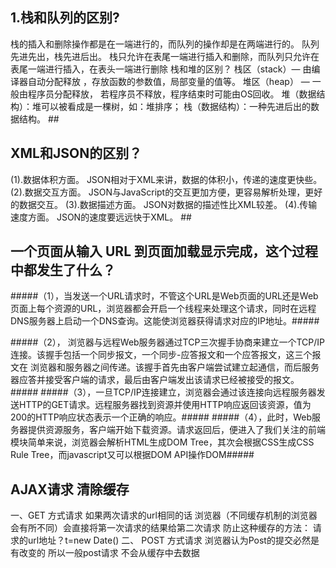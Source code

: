 ## 1.栈和队列的区别?
栈的插入和删除操作都是在一端进行的，而队列的操作却是在两端进行的。
队列先进先出，栈先进后出。
栈只允许在表尾一端进行插入和删除，而队列只允许在表尾一端进行插入，在表头一端进行删除
栈和堆的区别？
栈区（stack）—   由编译器自动分配释放   ，存放函数的参数值，局部变量的值等。
堆区（heap）   —   一般由程序员分配释放，   若程序员不释放，程序结束时可能由OS回收。
堆（数据结构）：堆可以被看成是一棵树，如：堆排序；
栈（数据结构）：一种先进后出的数据结构。 ##
## XML和JSON的区别？
(1).数据体积方面。
JSON相对于XML来讲，数据的体积小，传递的速度更快些。
(2).数据交互方面。
JSON与JavaScript的交互更加方便，更容易解析处理，更好的数据交互。
(3).数据描述方面。
JSON对数据的描述性比XML较差。
(4).传输速度方面。
JSON的速度要远远快于XML。 ##
## 一个页面从输入 URL 到页面加载显示完成，这个过程中都发生了什么？

#####（1），当发送一个URL请求时，不管这个URL是Web页面的URL还是Web页面上每个资源的URL，浏览器都会开启一个线程来处理这个请求，同时在远程DNS服务器上启动一个DNS查询。这能使浏览器获得请求对应的IP地址。#####

#####（2）， 浏览器与远程Web服务器通过TCP三次握手协商来建立一个TCP/IP连接。该握手包括一个同步报文，一个同步-应答报文和一个应答报文，这三个报文在 浏览器和服务器之间传递。该握手首先由客户端尝试建立起通信，而后服务器应答并接受客户端的请求，最后由客户端发出该请求已经被接受的报文。#####
#####（3），一旦TCP/IP连接建立，浏览器会通过该连接向远程服务器发送HTTP的GET请求。远程服务器找到资源并使用HTTP响应返回该资源，值为200的HTTP响应状态表示一个正确的响应。#####
#####（4），此时，Web服务器提供资源服务，客户端开始下载资源。请求返回后，便进入了我们关注的前端模块简单来说，浏览器会解析HTML生成DOM Tree，其次会根据CSS生成CSS Rule Tree，而javascript又可以根据DOM API操作DOM#####
## AJAX请求 清除缓存 ##
一、GET 方式请求
如果两次请求的url相同的话 浏览器（不同缓存机制的浏览器会有所不同）会直接将第一次请求的结果给第二次请求 
防止这种缓存的方法：
请求的url地址？t=new Date()
二、 POST 方式请求
浏览器认为Post的提交必然是有改变的 所以一般post请求 不会从缓存中去数据

 
